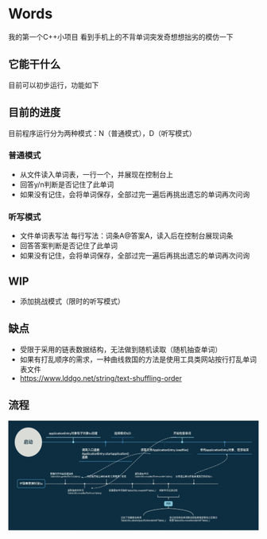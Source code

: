 # Words
我的第一个C++小项目
看到手机上的不背单词突发奇想想拙劣的模仿一下
## 它能干什么
目前可以初步运行，功能如下
## 目前的进度
目前程序运行分为两种模式：N（普通模式），D（听写模式）
### 普通模式
- 从文件读入单词表，一行一个，并展现在控制台上
- 回答y/n判断是否记住了此单词
- 如果没有记住，会将单词保存，全部过完一遍后再挑出遗忘的单词再次问询
### 听写模式
- 文件单词表写法 每行写法：词条A@答案A，读入后在控制台展现词条
- 回答答案判断是否记住了此单词
- 如果没有记住，会将单词保存，全部过完一遍后再挑出遗忘的单词再次问询
## WIP
- 添加挑战模式（限时的听写模式）
## 缺点
- 受限于采用的链表数据结构，无法做到随机读取（随机抽查单词）
- 如果有打乱顺序的需求，一种曲线救国的方法是使用工具类网站按行打乱单词表文件
- https://www.lddgo.net/string/text-shuffling-order
## 流程
![image](https://github.com/FxMarkBrown/simpleWordsManagement/blob/master/Flowchart.jpg)
